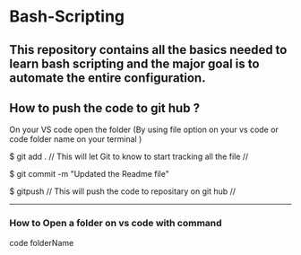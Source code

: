 # Bash-Scripting

This repository contains all the basics needed to learn bash scripting and the major goal is to automate the entire configuration.
----------

## How to push the code to git hub ?

On your VS code open the folder (By using file option on your vs code or code folder name on your terminal )

$ git add .                // This will let Git to know to start tracking all the file //

$ git commit -m "Updated the Readme file"

$ gitpush                // This will push the code to repositary on git hub //

--------

### How to Open a folder on vs code with command

code folderName

